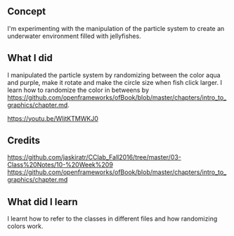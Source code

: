 ## Concept

I'm experimenting with the manipulation of the particle system to create an underwater environment filled with jellyfishes. 

## What I did 

I manipulated the particle system by randomizing between the color aqua and purple, make it rotate and make the circle size when fish click larger. I learn how to randomize the color in betweens by https://github.com/openframeworks/ofBook/blob/master/chapters/intro_to_graphics/chapter.md. 

https://youtu.be/WljtKTMWKJ0

## Credits 

https://github.com/jaskiratr/CClab_Fall2016/tree/master/03-Class%20Notes/10-%20Week%209
https://github.com/openframeworks/ofBook/blob/master/chapters/intro_to_graphics/chapter.md

## What did I learn

I learnt how to refer to the classes in different files and how randomizing colors work. 